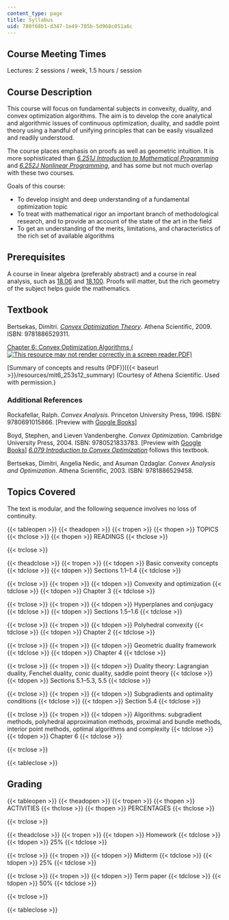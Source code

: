 ```yaml
---
content_type: page
title: Syllabus
uid: 780f68b1-d347-1e49-785b-5d968c051a6c
---
```


Course Meeting Times
--------------------

Lectures: 2 sessions / week, 1.5 hours / session

Course Description
------------------

This course will focus on fundamental subjects in convexity, duality, and convex optimization algorithms. The aim is to develop the core analytical and algorithmic issues of continuous optimization, duality, and saddle point theory using a handful of unifying principles that can be easily visualized and readily understood.

The course places emphasis on proofs as well as geometric intuition. It is more sophisticated than [_6.251J Introduction to Mathematical Programming_](/courses/6-251j-introduction-to-mathematical-programming-fall-2009) and [_6.252J Nonlinear Programming_](/courses/15-084j-nonlinear-programming-spring-2004), and has some but not much overlap with these two courses.

Goals of this course:

*   To develop insight and deep understanding of a fundamental optimization topic
*   To treat with mathematical rigor an important branch of methodological research, and to provide an account of the state of the art in the field
*   To get an understanding of the merits, limitations, and characteristics of the rich set of available algorithms

Prerequisites
-------------

A course in linear algebra (preferably abstract) and a course in real analysis, such as [18.06](/courses/18-06sc-linear-algebra-fall-2011) and [18.100](/courses/18-100c-real-analysis-fall-2012). Proofs will matter, but the rich geometry of the subject helps guide the mathematics.

Textbook
--------

Bertsekas, Dimitri. [_Convex Optimization Theory_](http://www.athenasc.com/convexduality.html). Athena Scientific, 2009. ISBN: 9781886529311.

[Chapter 6: Convex Optimization Algorithms (![This resource may not render correctly in a screen reader.](/images/inacessible.gif)PDF)](http://www.athenasc.com/convexdualitychapter.pdf)

[Summary of concepts and results (PDF)]({{< baseurl >}}/resources/mit6_253s12_summary) (Courtesy of Athena Scientific. Used with permission.)

### Additional References

Rockafellar, Ralph. _Convex Analysis_. Princeton University Press, 1996. ISBN: 9780691015866. \[Preview with [Google Books](http://books.google.com/books?id=1TiOka9bx3sC&printsec=frontcover)\]

Boyd, Stephen, and Lieven Vandenberghe. _Convex Optimization_. Cambridge University Press, 2004. ISBN: 9780521833783. \[Preview with [Google Books](http://books.google.com/books?id=mYm0bLd3fcoC&printsec=frontcover)\] [_6.079 Introduction to Convex Optimization_](/courses/6-079-introduction-to-convex-optimization-fall-2009) follows this textbook.

Bertsekas, Dimitri, Angelia Nedic, and Asuman Ozdaglar. _Convex Analysis and Optimization_. Athena Scientific, 2003. ISBN: 9781886529458.

Topics Covered
--------------

The text is modular, and the following sequence involves no loss of continuity.

{{< tableopen >}}
{{< theadopen >}}
{{< tropen >}}
{{< thopen >}}
TOPICS
{{< thclose >}}
{{< thopen >}}
READINGS
{{< thclose >}}

{{< trclose >}}

{{< theadclose >}}
{{< tropen >}}
{{< tdopen >}}
Basic convexity concepts
{{< tdclose >}}
{{< tdopen >}}
Sections 1.1–1.4
{{< tdclose >}}

{{< trclose >}}
{{< tropen >}}
{{< tdopen >}}
Convexity and optimization
{{< tdclose >}}
{{< tdopen >}}
Chapter 3
{{< tdclose >}}

{{< trclose >}}
{{< tropen >}}
{{< tdopen >}}
Hyperplanes and conjugacy
{{< tdclose >}}
{{< tdopen >}}
Sections 1.5–1.6
{{< tdclose >}}

{{< trclose >}}
{{< tropen >}}
{{< tdopen >}}
Polyhedral convexity
{{< tdclose >}}
{{< tdopen >}}
Chapter 2
{{< tdclose >}}

{{< trclose >}}
{{< tropen >}}
{{< tdopen >}}
Geometric duality framework
{{< tdclose >}}
{{< tdopen >}}
Chapter 4
{{< tdclose >}}

{{< trclose >}}
{{< tropen >}}
{{< tdopen >}}
Duality theory: Lagrangian duality, Fenchel duality, conic duality, saddle point theory
{{< tdclose >}}
{{< tdopen >}}
Sections 5.1–5.3, 5.5
{{< tdclose >}}

{{< trclose >}}
{{< tropen >}}
{{< tdopen >}}
Subgradients and optimality conditions
{{< tdclose >}}
{{< tdopen >}}
Section 5.4
{{< tdclose >}}

{{< trclose >}}
{{< tropen >}}
{{< tdopen >}}
Algorithms: subgradient methods, polyhedral approximation methods, proximal and bundle methods, interior point methods, optimal algorithms and complexity
{{< tdclose >}}
{{< tdopen >}}
Chapter 6
{{< tdclose >}}

{{< trclose >}}

{{< tableclose >}}

Grading
-------

{{< tableopen >}}
{{< theadopen >}}
{{< tropen >}}
{{< thopen >}}
ACTIVITIES
{{< thclose >}}
{{< thopen >}}
PERCENTAGES
{{< thclose >}}

{{< trclose >}}

{{< theadclose >}}
{{< tropen >}}
{{< tdopen >}}
Homework
{{< tdclose >}}
{{< tdopen >}}
25%
{{< tdclose >}}

{{< trclose >}}
{{< tropen >}}
{{< tdopen >}}
Midterm
{{< tdclose >}}
{{< tdopen >}}
25%
{{< tdclose >}}

{{< trclose >}}
{{< tropen >}}
{{< tdopen >}}
Term paper
{{< tdclose >}}
{{< tdopen >}}
50%
{{< tdclose >}}

{{< trclose >}}

{{< tableclose >}}